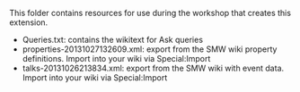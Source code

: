 This folder contains resources for use during the workshop that creates this extension.

* Queries.txt: contains the wikitext for Ask queries
* properties-20131027132609.xml: export from the SMW wiki property definitions. Import into your wiki via Special:Import
* talks-20131026213834.xml: export from the SMW wiki with event data. Import into your wiki via Special:Import
